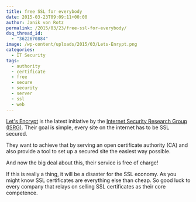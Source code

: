 ```yaml
---
title: free SSL for everybody
date: 2015-03-23T09:09:11+00:00
author: Janik von Rotz
permalink: /2015/03/23/free-ssl-for-everybody/
dsq_thread_id:
  - "3622670884"
image: /wp-content/uploads/2015/03/Lets-Enrypt.png
categories:
  - IT Security
tags:
  - authority
  - certificate
  - free
  - secure
  - security
  - server
  - ssl
  - web
---
```

[Let's Encrypt](https://letsencrypt.org/) is the latest initiative by the [Internet Security Research Group (ISRG)](https://letsencrypt.org/about/). 
Their goal is simple, every site on the internet has to be SSL secured.

They want to achieve that by serving an open certificate authority (CA) and also provide a tool to set up a secured site the easiest way possible.

And now the big deal about this, their service is free of charge!

If this is really a thing, it will be a disaster for the SSL economy. As you might know SSL certificates are everything else than cheap. So good luck to every company that relays on selling SSL certificates as their core competence.


